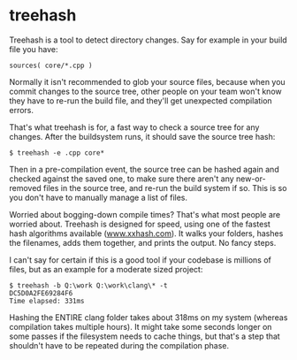 # treehash
Treehash is a tool to detect directory changes. Say for example in your build file you have:

    sources( core/*.cpp )

Normally it isn't recommended to glob your source files, because when you commit changes to the source tree, other people on your team won't know they have to re-run the build file, and they'll get unexpected compilation errors.

That's what treehash is for, a fast way to check a source tree for any changes. After the buildsystem runs, it should save the source tree hash:

    $ treehash -e .cpp core*

Then in a pre-compilation event, the source tree can be hashed again and checked against the saved one, to make sure there aren't any new-or-removed files in the source tree, and re-run the build system if so. This is so you don't have to manually manage a list of files.

Worried about bogging-down compile times? That's what most people are worried about. Treehash is designed for speed, using one of the fastest hash algorithms available (www.xxhash.com). It walks your folders, hashes the filenames, adds them together, and prints the output. No fancy steps.

I can't say for certain if this is a good tool if your codebase is millions of files, but as an example for a moderate sized project:

    $ treehash -b Q:\work Q:\work\clang\* -t
    DC5D0A2FE69284F6
    Time elapsed: 331ms

Hashing the ENTIRE clang folder takes about 318ms on my system (whereas compilation takes multiple hours). It might take some seconds longer on some passes if the filesystem needs to cache things, but that's a step that shouldn't have to be repeated during the compilation phase.

